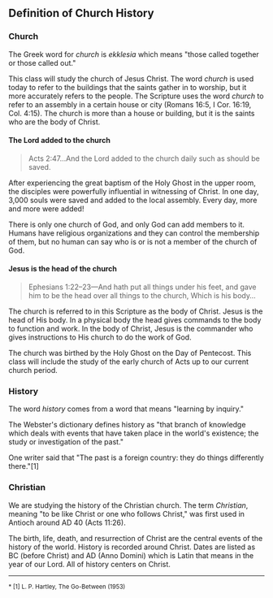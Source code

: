 ## Definition of Church History

### Church

The Greek word for _church_ is _ekklesia_ which means "those called together or those called out."

This class will study the church of Jesus Christ. The word _church_ is used today to refer to the buildings that the saints gather in to worship, but it more accurately refers to the people. The Scripture uses the word _church_ to refer to an assembly in a certain house or city (Romans 16:5, I Cor. 16:19, Col. 4:15). The church is more than a house or building, but it is the saints who are the body of Christ.

#### The Lord added to the church

> Acts 2:47&hellip;And the Lord added to the church daily such as should be saved.

After experiencing the great baptism of the Holy Ghost in the upper room, the disciples were powerfully influential in witnessing of Christ. In one day, 3,000 souls were saved and added to the local assembly. Every day, more and more were added!

There is only one church of God, and only God can add members to it. Humans have religious organizations and they can control the membership of them, but no human can say who is or is not a member of the church of God.

#### Jesus is the head of the church

> Ephesians 1:22&ndash;23&mdash;And hath put all things under his feet, and gave him to be the head over all things to the church, Which is his body&hellip;

The church is referred to in this Scripture as the body of Christ. Jesus is the head of His body. In a physical body the head gives commands to the body to function and work. In the body of Christ, Jesus is the commander who gives instructions to His church to do the work of God.

The church was birthed by the Holy Ghost on the Day of Pentecost. This class will include the study of the early church of Acts up to our current church period.

### History

The word _history_ comes from a word that means "learning by inquiry."

The Webster's dictionary defines history as "that branch of knowledge which deals with events that have taken place in the world's existence; the study or investigation of the past."

One writer said that "The past is a foreign country: they do things differently there."[1]

### Christian

We are studying the history of the Christian church. The term _Christian_, meaning "to be like Christ or one who follows Christ," was first used in Antioch around AD 40 (Acts 11:26).

The birth, life, death, and resurrection of Christ are the central events of the history of the world. History is recorded around Christ. Dates are listed as BC (before Christ) and AD (Anno Domini) which is Latin that means in the year of our Lord. All of history centers on Christ.

---

<small>
* [1] L. P. Hartley, The Go-Between (1953)
</small>

